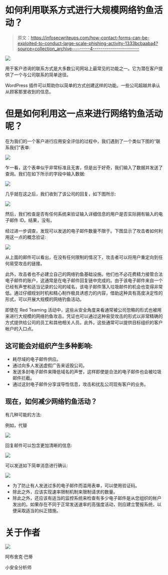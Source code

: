 # 如何利用联系方式进行大规模网络钓鱼活动？

> 原文：<https://infosecwriteups.com/how-contact-forms-can-be-exploited-to-conduct-large-scale-phishing-activity-1333bcbaaba4?source=collection_archive---------4----------------------->

![](img/4e9e671766a758d3e0b1ea34167a666e.png)

用于客户咨询的联系方式是大多数公司网站上最常见的功能之一。它为潜在客户提供了一个与公司联系的简单途径。

WordPress 插件可以帮助你以简单的方式创建这样的功能。一些公司超越并承认从顾客那里收到的信息。

# 但是如何利用这一点来进行网络钓鱼活动呢？

在为我们的一个客户进行应用安全评估的过程中，我们遇到了一个类似下图的“联系我们”表单:

![](img/86e8f35fe9e2a8eb307b55ab824b5c55.png)

乍一看，这个表单似乎非常标准且无害，但是出于好奇，我们输入了数据并发送了查询。我们在如下所示的字段中输入数据:

![](img/41c62c52ba594faebdcaeca217f348f7.png)

几乎就在这之后，我们收到了该公司的回复，如下图所示:

![](img/7e43b14f205d8df72c79eeea79c9f171.png)

然后，我们检查是否有任何系统来验证输入详细信息的用户是否实际拥有输入的电子邮件 ID。结果，没有。

经过进一步调查，发现可以发送的电子邮件数量不限于。下图显示了攻击者如何利用这一点的概念验证:

![](img/43394bc63f93eeabf7135df88166a557.png)

从上面的邮件可以看出，在没有任何限制的情况下，攻击者可以将用户重定向到任何易受攻击的链接。

此外，攻击者也不必建立自己的网络钓鱼基础设施。他们也不必花费精力接管合法电子邮件的账户，这通常是在电子邮件回复链中完成的。由于该电子邮件来自一个已经有声誉和适当记录的公司的域名，该电子邮件落入垃圾邮件的机会也变得非常低。通过仔细规划时机和精心制作极具诱惑力的内容，借助这种具有高度决定性的形式，可以开展大规模的网络钓鱼活动。

即使在 Red Teaming 活动中，这些从安全角度来看通常被公司忽略的形式也被用来进行大规模的网络钓鱼攻击。凭证也可以通过这种易受攻击的形式以非常精确的方式提供给公司的员工和其他相关人员。此外，这些通常可以提供目标组织的客户帐户的入口点。

## 这可能会对组织产生多种影响:

*   耗尽域的电子邮件供应。
*   通过向多人发送虚假广告来诋毁公司。
*   发送多封电子邮件来降低域名的声誉，这样即使是合法的电子邮件也会被垃圾邮件拦截。
*   通过这封电子邮件分享误导性信息，攻击和扰乱公司现有客户的业务。

## 现在，如何减少网络钓鱼活动？

有几种可能的方法:

例如，代替

![](img/9c7ed7047918720853357667f0963569.png)

回复邮件可以包含更加清晰的信息:

![](img/8e141bf11a22628b3c43dc24c3f11fe3.png)

可以发送如下简单消息进行确认:

![](img/03bd724de3a6b8d4f63086f1bc580ac1.png)

*   为了防止有人发送过多的电子邮件而滥用表单，可以使用验证码。
*   除此之外，应该实现速率限制机制来限制请求的数量。
*   除此之外，还应该有适当的监控系统来检查有多少电子邮件是从您组织的帐户发出的。如果存在不同于正常发送速率的高强度活动，则应建立警报系统，以便采取适当的纠正措施。

# 关于作者

![](img/9275a7f1e2fa0e28ccff02dcad43ee7f.png)

阿布舍克·巴蒂

小安全分析师
